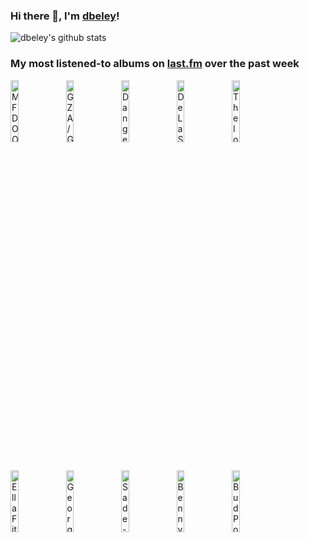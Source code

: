 ### Hi there 👋, I'm [dbeley](https://dbeley.ovh/en)!

![dbeley's github stats](https://github-readme-stats.vercel.app/api?username=dbeley)

### My most listened-to albums on [last.fm](https://www.last.fm/user/d_beley) over the past week

[<img src='https://lastfm.freetls.fastly.net/i/u/300x300/5520cd4c7fff46bbe8baaa1fd31a9867.jpg' width='16%' height='16%' alt='MF DOOM - Operation: Doomsday'>](https://www.last.fm/music/mf%2bdoom/operation%253a%2bdoomsday)&nbsp;
[<img src='https://lastfm.freetls.fastly.net/i/u/300x300/aa710c139ab818b762bbe9f392c0f14a.jpg' width='16%' height='16%' alt='GZA/Genius - Liquid Swords'>](https://www.last.fm/music/gza%252fgenius/liquid%2bswords)&nbsp;
[<img src='https://lastfm.freetls.fastly.net/i/u/300x300/eaf97740666856d7c071e2b311255a9a.jpg' width='16%' height='16%' alt='Danger Mouse & Black Thought - Cheat Codes'>](https://www.last.fm/music/danger%2bmouse%2b%2526%2bblack%2bthought/cheat%2bcodes)&nbsp;
[<img src='https://lastfm.freetls.fastly.net/i/u/300x300/5b23f694bc7f2f1f525169d1112b587d.png' width='16%' height='16%' alt='De La Soul - Buhloone Mindstate'>](https://www.last.fm/music/de%2bla%2bsoul/buhloone%2bmindstate)&nbsp;
[<img src='https://lastfm.freetls.fastly.net/i/u/300x300/df0d3cc333f8d0c87928d49888ea4440.jpg' width='16%' height='16%' alt='Thelonious Monk - Brilliant Corners'>](https://www.last.fm/music/thelonious%2bmonk/brilliant%2bcorners)&nbsp;
<br>
[<img src='https://lastfm.freetls.fastly.net/i/u/300x300/84b96746227062e313823f548318aa32.jpg' width='16%' height='16%' alt='Ella Fitzgerald - Ella Fitzgerald Sings The George And Ira Gershwin Song Book'>](https://www.last.fm/music/ella%2bfitzgerald/ella%2bfitzgerald%2bsings%2bthe%2bgeorge%2band%2bira%2bgershwin%2bsong%2bbook)&nbsp;
[<img src='https://lastfm.freetls.fastly.net/i/u/300x300/1595ada05b944e45aa9c716d4d577824.jpg' width='16%' height='16%' alt='George Shearing - Verve Jazz Masters 57'>](https://www.last.fm/music/george%2bshearing/verve%2bjazz%2bmasters%2b57)&nbsp;
[<img src='https://lastfm.freetls.fastly.net/i/u/300x300/c844725c98c7a9deadb4d0130a156df1.png' width='16%' height='16%' alt='Sade - Love Deluxe'>](https://www.last.fm/music/sade/love%2bdeluxe)&nbsp;
[<img src='https://lastfm.freetls.fastly.net/i/u/300x300/58eeb1a35190efc4b3d788e11147a202.jpg' width='16%' height='16%' alt='Benny Goodman - B.G. In Hi-Fi'>](https://www.last.fm/music/benny%2bgoodman/b.g.%2bin%2bhi-fi)&nbsp;
[<img src='https://lastfm.freetls.fastly.net/i/u/300x300/fa6300602e6b237ce918d9fcbe337c32.png' width='16%' height='16%' alt='Bud Powell - The Amazing Bud Powell'>](https://www.last.fm/music/bud%2bpowell/the%2bamazing%2bbud%2bpowell)&nbsp;
<br>
